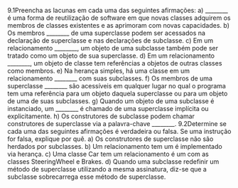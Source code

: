 9.1Preencha as lacunas em cada uma das seguintes afirmações:
a) ________ é uma forma de reutilização de software em que novas classes adquirem os membros de classes existentes e as aprimoram
com novas capacidades.
b) Os membros ________ de uma superclasse podem ser acessados na declaração de superclasse e nas declarações de subclasse.
c) Em um relacionamento ________, um objeto de uma subclasse também pode ser tratado como um objeto de sua superclasse.
d) Em um relacionamento ________, um objeto de classe tem referências a objetos de outras classes como membros.
e) Na herança simples, há uma classe em um relacionamento ________ com suas subclasses.
f) Os membros de uma superclasse ________ são acessíveis em qualquer lugar no qual o programa tem uma referência para um objeto
daquela superclasse ou para um objeto de uma de suas subclasses.
g) Quando um objeto de uma subclasse é instanciado, um ________ é chamado de uma superclasse implícita ou explicitamente.
h) Os construtores de subclasse podem chamar construtores de superclasse via a palavra-chave ________.
9.2Determine se cada uma das seguintes afirmações é verdadeira ou falsa. Se uma instrução for falsa, explique por quê.
a) Os construtores de superclasse não são herdados por subclasses.
b) Um relacionamento tem um é implementado via herança.
c) Uma classe Car tem um relacionamento é um com as classes SteeringWheel e Brakes.
d) Quando uma subclasse redefinir um método de superclasse utilizando a mesma assinatura, diz-se que a subclasse sobrecarrega esse
método de superclasse.
